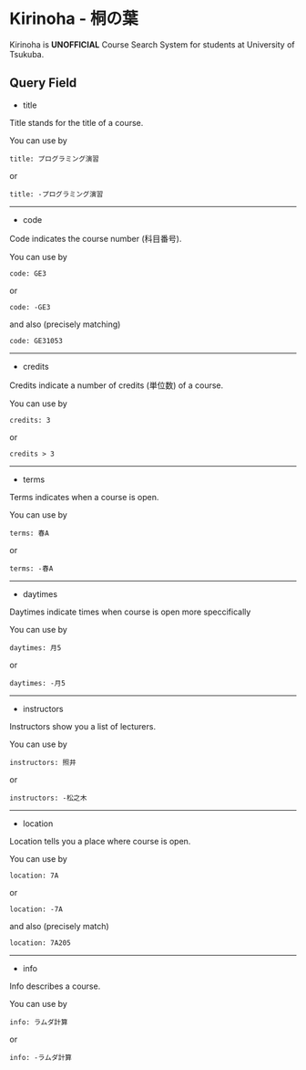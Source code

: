 # Kirinoha - 桐の葉

Kirinoha is __UNOFFICIAL__ Course Search System for students at University of Tsukuba.


## Query Field

- title

Title stands for the title of a course.

You can use by

```
title: プログラミング演習
```

or

```
title: -プログラミング演習
```

---

- code

Code indicates the course number (科目番号).

You can use by

```
code: GE3
```

or

```
code: -GE3
```

and also (precisely matching)

```
code: GE31053
```

---

- credits

Credits indicate a number of credits (単位数) of a course.

You can use by

```
credits: 3
```

or

```
credits > 3
```

---

- terms

Terms indicates when a course is open.

You can use by

```
terms: 春A
```

or

```
terms: -春A
```

---

- daytimes

Daytimes indicate times when course is open more speccifically

You can use by

```
daytimes: 月5
```

or

```
daytimes: -月5
```

---

- instructors

Instructors show you a list of lecturers.

You can use by

```
instructors: 照井
```

or

```
instructors: -松之木
```

---

- location

Location tells you a place where course is open.

You can use by

```
location: 7A
```

or

```
location: -7A
```

and also (precisely match)

```
location: 7A205
```

---

- info

Info describes a course.

You can use by

```
info: ラムダ計算
```

or

```
info: -ラムダ計算
```
